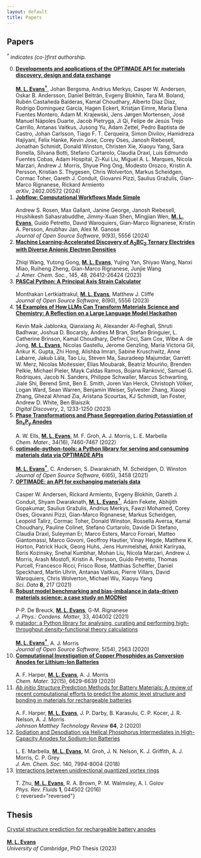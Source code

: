```yaml
---
layout: default
title: Papers
---
```


## Papers

*<sup>†</sup> indicates (co-)first authorship.*

0. <a name="14"><a class="title" href="https://doi.org/10.48550/arXiv.2402.00572">**Developments and applications of the OPTIMADE API for materials discovery, design and data exchange**</a></a>   
<a href="https://doi.org/10.48550/arXiv.2402.00572"><i class="ai ai-arxiv"></i></a>
<a href="https://github.com/Materials-Consortia/OPTIMADE"><i class="fab fa-github"></i></a>  
<u><b>M. L. Evans<sup>†</sup></b></u>, Johan Bergsma, Andrius Merkys, Casper W. Andersen, Oskar B. Andersson, Daniel Beltrán, Evgeny Blokhin, Tara M. Boland, Rubén Castañeda Balderas, Kamal Choudhary, Alberto Díaz Díaz, Rodrigo Domínguez García, Hagen Eckert, Kristjan Eimre, María Elena Fuentes Montero, Adam M. Krajewski, Jens Jørgen Mortensen, José Manuel Nápoles Duarte, Jacob Pietryga, Ji Qi, Felipe de Jesús Trejo Carrillo, Antanas Vaitkus, Jusong Yu, Adam Zettel, Pedro Baptista de Castro, Johan Carlsson, Tiago F. T. Cerqueira, Simon Divilov, Hamidreza Hajiyani, Felix Hanke, Kevin Jose, Corey Oses, Janosh Riebesell, Jonathan Schmidt, Donald Winston, Christen Xie, Xiaoyu Yang, Sara Bonella, Silvana Botti, Stefano Curtarolo, Claudia Draxl, Luis Edmundo Fuentes Cobas, Adam Hospital, Zi-Kui Liu, Miguel A. L. Marques, Nicola Marzari, Andrew J. Morris, Shyue Ping Ong, Modesto Orozco, Kristin A. Persson, Kristian S. Thygesen, Chris Wolverton, Markus Scheidgen, Cormac Toher, Gareth J. Conduit, Giovanni Pizzi, Saulius Gražulis, Gian-Marco Rignanese, Rickard Armiento  
*arXiv*, 2402.00572 (2024)  
0. <a name="13"><a class="title" href="https://doi.org/10.21105/joss.05995">**Jobflow: Computational Workflows Made Simple**</a></a>  
<a href="https://doi.org/10.21105/joss.05995"><i class="ai ai-doi"></i></a>
<a href="https://doi.org/10.21105/joss.05995"><i class="ai ai-open-access"></i></a>
<a href="https://github.com/materialsproject/jobflow"><i class="fab fa-github"></i></a>  
Andrew S. Rosen, Max Gallant, Janine George, Janosh Riebesell, Hrushikesh
Sahasrabuddhe, Jimmy-Xuan Shen, Mingjian Wen, <u><b>M. L. Evans</b></u>, Guido
Petretto, David Waroquiers, Gian-Marco Rignanese, Kristin A. Persson, Anubhav
Jan, Alex M. Ganose  
*Journal of Open Source Software*, 9(93), 5556 (2024)
0. <a name="12"><a class="title" href="https://doi.org/10.1021/jacs.3c10538">**Machine Learning-Accelerated Discovery of A<sub>2</sub>BC<sub>2</sub> Ternary Electrides with Diverse Anionic Electron Densities**</a></a>  
<a href="https://doi.org/10.1021/jacs.3c10538"><i class="ai ai-doi"></i></a>
<a href="https://doi.org/10.24435/materialscloud:c8-gy"><i class="ai ai-open-data"></i></a>  
Zhiqi Wang, Yutong Gong, <u><b>M. L. Evans</b></u>, Yujing Yan, Shiyao Wang, Nanxi Miao, Ruiheng Zheng, Gian-Marco Rignanese, Junjie Wang  
*J. Amer. Chem. Soc.*, 145, 48, 26412-26424 (2023)
0. <a name="11"><a class="title" href="https://doi.org/10.21105/joss.05556">**PASCal Python: A Principal Axis Strain Calculator**</a></a>  
<a href="https://doi.org/10.21105/joss.05556"><i class="ai ai-doi"></i></a>
<a href="https://doi.org/10.21105/joss.05556"><i class="ai ai-open-access"></i></a>
<a href="https://github.com/MJCliffe/PASCal"><i class="fab fa-github"></i></a>  
Monthakan Lertkiattrakul, <u><b>M. L. Evans</b></u>, Matthew J. Cliffe  
*Journal of Open Source Software*, 8(90), 5556 (2023)
0. <a name="10"><a class="title" href="https://doi.org/10.1039/D3DD00113J">**14 Examples of How LLMs Can Transform Materials Science and Chemistry: A Reflection on a Large Language Model Hackathon**</a></a>  
<a href="https://doi.org/10.1039/D3DD00113J"><i class="ai ai-doi"></i></a>
<a href="https://doi.org/10.1039/D3DD00113J"><i class="ai ai-open-access"></i></a>
<a href="https://arxiv.org/abs/2306.06283"><i class="ai ai-arxiv"></i></a>  
Kevin Maik Jablonka, Qianxiang Ai, Alexander Al-Feghali, Shruti Badhwar, Joshua D. Bocarsly, Andres M Bran, Stefan Bringuier, L. Catherine Brinson, Kamal Choudhary, Defne Circi, Sam Cox, Wibe A. de Jong, <u><b>M. L. Evans</b></u>, Nicolas Gastellu, Jerome Genzling, María Victoria Gil, Ankur K. Gupta, Zhi Hong, Alishba Imran, Sabine Kruschwitz, Anne Labarre, Jakub Lála, Tao Liu, Steven Ma, Sauradeep Majumdar, Garrett W. Merz, Nicolas Moitessier, Elias Moubarak, Beatriz Mouriño, Brenden Pelkie, Michael Pieler, Mayk Caldas Ramos, Bojana Ranković, Samuel G. Rodriques, Jacob N. Sanders, Philippe Schwaller, Marcus Schwarting, Jiale Shi, Berend Smit, Ben E. Smith, Joren Van Herck, Christoph Völker, Logan Ward, Sean Warren, Benjamin Weiser, Sylvester Zhang, Xiaoqi Zhang, Ghezal Ahmad Zia, Aristana Scourtas, KJ Schmidt, Ian Foster, Andrew D. White, Ben Blaiszik  
*Digital Discovery*, 2, 1233-1250 (2023)  
0. <a name="9"><a class="title" href="https://doi.org/10.1021/acs.chemmater.2c01570">**Phase Transformations and Phase Segregation during Potassiation of Sn<sub>x</sub>P<sub>y</sub> Anodes**</a></a>  
<a href="https://doi.org/10.1021/acs.chemmater.2c01570"><i class="ai ai-doi"></i></a>
<a href="https://research.birmingham.ac.uk/en/publications/phase-transformations-and-phase-segregation-during-potassiation-o"><i class="ai ai-open-access"></i></a> 
<a href="https://doi.org/10.5281/zenodo.6546649"><i class="ai ai-open-data"></i></a>  
A. W. Ells, <u><b>M. L. Evans</b></u>, M. F. Groh, A. J. Morris, L. E. Marbella  
*Chem. Mater.*, 34(16), 7460-7467 (2022)  
0. <a name="8"><a class="title" href="https://doi.org/10.21105/joss.03458">**optimade-python-tools: a Python library for serving and consuming materials data via OPTIMADE APIs**</a></a>  
<a href="https://doi.org/10.21105/joss.03458"><i class="ai ai-doi"></i></a>
<a href="https://doi.org/10.21105/joss.03458"><i class="ai ai-open-access"></i></a>
<a href="https://github.com/Materials-Consortia/optimade-python-tools"><i class="fab fa-github"></i></a>  
<u><b>M. L. Evans<sup>†</sup></b></u>, C. Andersen, S. Dwaraknath, M. Scheidgen, D. Winston  
*Journal of Open Source Software*, 6(65), 3458 (2021)  
0. <a name="7"><a class="title" href="https://doi.org/10.1038/s41597-021-00974-z">**OPTIMADE: an API for exchanging materials data**</a></a>  
<a href="https://doi.org/10.1038/s41597-021-00974-z"><i class="ai ai-doi"></i></a>
<a href="https://doi.org/10.1038/s41597-021-00974-z"><i class="ai ai-open-access"></i></a>
<a href="https://github.com/Materials-Consortia/OPTIMADE"><i class="fab fa-github"></i></a>
<a href="https://arxiv.org/abs/2103.02068"><i class="ai ai-arxiv"></i></a>  
Casper W. Andersen, Rickard Armiento, Evgeny Blokhin, Gareth J. Conduit, Shyam Dwaraknath, <u><b>M. L. Evans<sup>†</sup></b></u>, Ádám Fekete, Abhijith Gopakumar, Saulius Gražulis, Andrius Merkys, Fawzi Mohamed, Corey Oses, Giovanni Pizzi, Gian-Marco Rignanese, Markus Scheidgen, Leopold Talirz, Cormac Toher, Donald Winston, Rossella Aversa, Kamal Choudhary, Pauline Colinet, Stefano Curtarolo, Davide Di Stefano, Claudia Draxl, Suleyman Er, Marco Esters, Marco Fornari, Matteo Giantomassi, Marco Govoni, Geoffroy Hautier, Vinay Hegde, Matthew K. Horton, Patrick Huck, Georg Huhs, Jens Hummelshøj, Ankit Kariryaa, Boris Kozinsky, Snehal Kumbhar, Mohan Liu, Nicola Marzari, Andrew J. Morris, Arash Mostofi, Kristin A. Persson, Guido Petretto, Thomas Purcell, Francesco Ricci, Frisco Rose, Matthias Scheffler, Daniel Speckhard, Martin Uhrin, Antanas Vaitkus, Pierre Villars, David Waroquiers, Chris Wolverton, Michael Wu, Xiaoyu Yang  
*Sci. Data* **8**, 217 (2021)  
0. <a name="6"><a class="title" href="https://doi.org/10.1088/1361-648X/ac1280">**Robust model benchmarking and bias-imbalance in data-driven materials science: a case study on MODNet**</a></a>  
<a href="https://doi.org/10.1088/1361-648X/ac1280"><i class="ai ai-doi"></i></a>
<a href="http://hdl.handle.net/2078.1/249927"><i class="ai ai-open-access"></i></a>
<a href="https://arxiv.org/abs/2102.02263"><i class="ai ai-arxiv"></i></a>
<a href="https://zenodo.org/doi/10.5281/zenodo.5109941"><i class="ai ai-open-data"></i></a>
<a href="https://github.com/ml-evs/modnet-matbench"><i class="fab fa-github"></i></a>  
P-P. De Breuck, <u><b>M. L. Evans</b></u>, G-M. Rignanese  
*J. Phys.: Condens. Matter*, 33, 404002 (2021)  
0. <a name="5"><a class="title" href="https://doi.org/10.21105/joss.02563">matador: a Python library for analysing, curating and performing high-throughput density-functional theory calculations</a></a>  
<a href="https://doi.org/10.21105/joss.02563"><i class="ai ai-doi"></i></a>
<a href="https://doi.org/10.21105/joss.02563"><i class="ai ai-open-access"></i></a>
<a href="https://github.com/ml-evs/matador"><i class="fab fa-github"></i></a>  
<u><b>M. L. Evans<sup>†</sup></b></u>, A. J. Morris  
*Journal of Open Source Software*, 5(54), 2563 (2020)  
0. <a class="title" href="https://doi.org/10.1021/acs.chemmater.0c02054">**Computational Investigation of Copper Phosphides as Conversion Anodes for Lithium-Ion Batteries**</a>  
<a href="https://doi.org/10.1021/acs.chemmater.0c02054"><i class="ai ai-doi"></i></a>
<a href="https://pubs.acs.org/doi/10.1021/acs.chemmater.0c02054"><i class="ai ai-open-access"></i></a>
<a href="https://www.github.com/harpaf13/data.copper-phosphides/"><i class="fab fa-github"></i></a>
<a href="https://arxiv.org/abs/2005.05375"><i class="ai ai-arxiv"></i></a>  
A. F. Harper, <u><b>M. L. Evans</b></u>, A. J. Morris  
*Chem. Mater.* 32(15), 6629-6639 (2020)  
0. <a class="title" href="https://doi.org/10.1595/205651320X15742491027978">*Ab initio* Structure Prediction Methods for Battery Materials: A review of recent computational efforts to predict the atomic level structure and bonding in materials for rechargeable batteries</a>  
<a href="https://doi.org/10.1595/205651320X15742491027978"><i class="ai ai-doi"></i></a>
<a href="https://doi.org/10.1595/205651320X15742491027978"><i class="ai ai-open-access"></i></a>  
A. F. Harper, <u><b>M. L. Evans</b></u>, J. P. Darby, B. Karasulu, C. P. Kocer, J. R. Nelson, A. J. Morris  
*Johnson Matthey Technology Review* **64**, 2 (2020)  
0. <a class="title" href="https://dx.doi.org/10.1021/jacs.8b04183">Sodiation and Desodiation via Helical Phosphorus Intermediates in High-Capacity Anodes for Sodium-Ion Batteries</a>  
<a href="https://dx.doi.org/10.1021/jacs.8b04183"><i class="ai ai-doi"></i></a>
<a href="https://pubs.acs.org/doi/10.1021/jacs.8b04183"><i class="ai ai-open-access"></i></a>  
L. E. Marbella, <u><b>M. L. Evans</b></u>, M. Groh, J. N. Nelson, K. J. Griffith, A. J. Morris, C. P. Grey  
*J. Am. Chem. Soc.* 140, 7994-8004 (2018)  
0. <a class="title" href="https://dx.doi.org/10.1103/physrevfluids.1.044502">Interactions between unidirectional quantized vortex rings</a>  
<a href="https://dx.doi.org/10.1103/physrevfluids.1.044502"><i class="ai ai-doi"></i></a>
<a href="https://arxiv.org/abs/1603.04313"><i class="ai ai-arxiv"></i></a>
<a href="https://dx.doi.org/10.1103/physrevfluids.1.044502"><i class="ai ai-open-access"></i></a>  
T. Zhu, <u><b>M. L. Evans</b></u>, R. A. Brown, P. M. Walmsley, A. I. Golov  
*Phys. Rev. Fluids* **1**, 044502 (2016)  
{: reversed="reversed"}

## Thesis

<a class="title" href="https://doi.org/10.17863/CAM.104811">Crystal structure prediction for rechargeable battery anodes</a>  
<a href="https://doi.org/10.17863/CAM.104811"><i class="ai ai-doi"></i></a>  
<u><b>M. L. Evans</b></u>  
*University of Cambridge*, PhD Thesis (2023)
